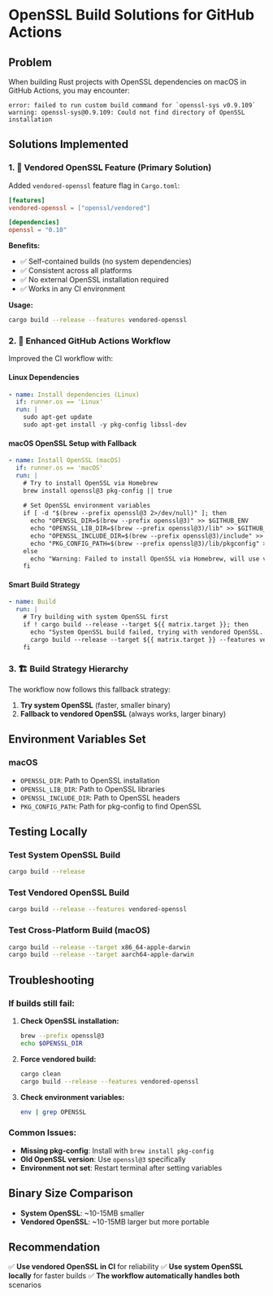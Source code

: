 # OpenSSL Build Solutions for GitHub Actions

## Problem
When building Rust projects with OpenSSL dependencies on macOS in GitHub Actions, you may encounter:
```
error: failed to run custom build command for `openssl-sys v0.9.109`
warning: openssl-sys@0.9.109: Could not find directory of OpenSSL installation
```

## Solutions Implemented

### 1. 🎯 **Vendored OpenSSL Feature** (Primary Solution)
Added `vendored-openssl` feature flag in `Cargo.toml`:
```toml
[features]
vendored-openssl = ["openssl/vendored"]

[dependencies]
openssl = "0.10"
```

**Benefits:**
- ✅ Self-contained builds (no system dependencies)
- ✅ Consistent across all platforms
- ✅ No external OpenSSL installation required
- ✅ Works in any CI environment

**Usage:**
```bash
cargo build --release --features vendored-openssl
```

### 2. 🔧 **Enhanced GitHub Actions Workflow**
Improved the CI workflow with:

#### Linux Dependencies
```yaml
- name: Install dependencies (Linux)
  if: runner.os == 'Linux'
  run: |
    sudo apt-get update
    sudo apt-get install -y pkg-config libssl-dev
```

#### macOS OpenSSL Setup with Fallback
```yaml
- name: Install OpenSSL (macOS)
  if: runner.os == 'macOS'
  run: |
    # Try to install OpenSSL via Homebrew
    brew install openssl@3 pkg-config || true
    
    # Set OpenSSL environment variables
    if [ -d "$(brew --prefix openssl@3 2>/dev/null)" ]; then
      echo "OPENSSL_DIR=$(brew --prefix openssl@3)" >> $GITHUB_ENV
      echo "OPENSSL_LIB_DIR=$(brew --prefix openssl@3)/lib" >> $GITHUB_ENV
      echo "OPENSSL_INCLUDE_DIR=$(brew --prefix openssl@3)/include" >> $GITHUB_ENV
      echo "PKG_CONFIG_PATH=$(brew --prefix openssl@3)/lib/pkgconfig" >> $GITHUB_ENV
    else
      echo "Warning: Failed to install OpenSSL via Homebrew, will use vendored OpenSSL"
    fi
```

#### Smart Build Strategy
```yaml
- name: Build
  run: |
    # Try building with system OpenSSL first
    if ! cargo build --release --target ${{ matrix.target }}; then
      echo "System OpenSSL build failed, trying with vendored OpenSSL..."
      cargo build --release --target ${{ matrix.target }} --features vendored-openssl
    fi
```

### 3. 🏗️ **Build Strategy Hierarchy**
The workflow now follows this fallback strategy:

1. **Try system OpenSSL** (faster, smaller binary)
2. **Fallback to vendored OpenSSL** (always works, larger binary)

## Environment Variables Set

### macOS
- `OPENSSL_DIR`: Path to OpenSSL installation
- `OPENSSL_LIB_DIR`: Path to OpenSSL libraries
- `OPENSSL_INCLUDE_DIR`: Path to OpenSSL headers
- `PKG_CONFIG_PATH`: Path for pkg-config to find OpenSSL

## Testing Locally

### Test System OpenSSL Build
```bash
cargo build --release
```

### Test Vendored OpenSSL Build
```bash
cargo build --release --features vendored-openssl
```

### Test Cross-Platform Build (macOS)
```bash
cargo build --release --target x86_64-apple-darwin
cargo build --release --target aarch64-apple-darwin
```

## Troubleshooting

### If builds still fail:
1. **Check OpenSSL installation:**
   ```bash
   brew --prefix openssl@3
   echo $OPENSSL_DIR
   ```

2. **Force vendored build:**
   ```bash
   cargo clean
   cargo build --release --features vendored-openssl
   ```

3. **Check environment variables:**
   ```bash
   env | grep OPENSSL
   ```

### Common Issues:
- **Missing pkg-config**: Install with `brew install pkg-config`
- **Old OpenSSL version**: Use `openssl@3` specifically
- **Environment not set**: Restart terminal after setting variables

## Binary Size Comparison
- **System OpenSSL**: ~10-15MB smaller
- **Vendored OpenSSL**: ~10-15MB larger but more portable

## Recommendation
✅ **Use vendored OpenSSL in CI** for reliability
✅ **Use system OpenSSL locally** for faster builds
✅ **The workflow automatically handles both** scenarios 